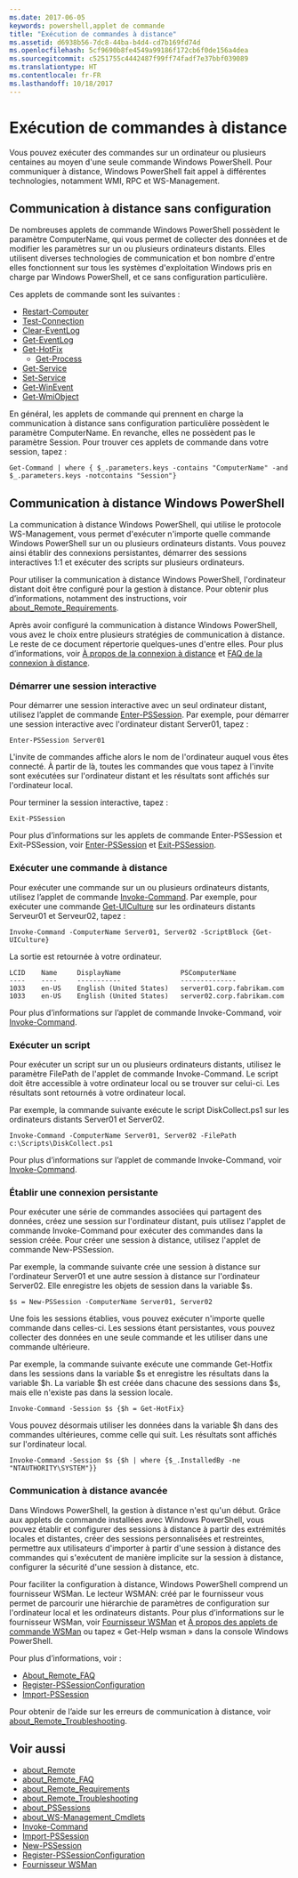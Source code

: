```yaml
---
ms.date: 2017-06-05
keywords: powershell,applet de commande
title: "Exécution de commandes à distance"
ms.assetid: d6938b56-7dc8-44ba-b4d4-cd7b169fd74d
ms.openlocfilehash: 5cf9690b8fe4549a99186f172cb6f0de156a4dea
ms.sourcegitcommit: c5251755c4442487f99ff74fadf7e37bbf039089
ms.translationtype: HT
ms.contentlocale: fr-FR
ms.lasthandoff: 10/18/2017
---
```

# <a name="running-remote-commands"></a>Exécution de commandes à distance
Vous pouvez exécuter des commandes sur un ordinateur ou plusieurs centaines au moyen d'une seule commande Windows PowerShell. Pour communiquer à distance, Windows PowerShell fait appel à différentes technologies, notamment WMI, RPC et WS-Management.

## <a name="remoting-without-configuration"></a>Communication à distance sans configuration
De nombreuses applets de commande Windows PowerShell possèdent le paramètre ComputerName, qui vous permet de collecter des données et de modifier les paramètres sur un ou plusieurs ordinateurs distants. Elles utilisent diverses technologies de communication et bon nombre d'entre elles fonctionnent sur tous les systèmes d'exploitation Windows pris en charge par Windows PowerShell, et ce sans configuration particulière.

Ces applets de commande sont les suivantes :
* [Restart-Computer](https://go.microsoft.com/fwlink/?LinkId=821625)
* [Test-Connection](https://go.microsoft.com/fwlink/?LinkId=821646)
* [Clear-EventLog](https://go.microsoft.com/fwlink/?LinkId=821568)
* [Get-EventLog](https://go.microsoft.com/fwlink/?LinkId=821585)
* [Get-HotFix](https://go.microsoft.com/fwlink/?LinkId=821586)
  - [Get-Process](https://go.microsoft.com/fwlink/?linkid=821590)
* [Get-Service](https://go.microsoft.com/fwlink/?LinkId=821593)
* [Set-Service](https://go.microsoft.com/fwlink/?LinkId=821633)
* [Get-WinEvent](https://go.microsoft.com/fwlink/?linkid=821529)
* [Get-WmiObject](https://go.microsoft.com/fwlink/?LinkId=821595)

En général, les applets de commande qui prennent en charge la communication à distance sans configuration particulière possèdent le paramètre ComputerName. En revanche, elles ne possèdent pas le paramètre Session. Pour trouver ces applets de commande dans votre session, tapez :

```
Get-Command | where { $_.parameters.keys -contains "ComputerName" -and $_.parameters.keys -notcontains "Session"}
```

## <a name="windows-powershell-remoting"></a>Communication à distance Windows PowerShell
La communication à distance Windows PowerShell, qui utilise le protocole WS-Management, vous permet d'exécuter n'importe quelle commande Windows PowerShell sur un ou plusieurs ordinateurs distants. Vous pouvez ainsi établir des connexions persistantes, démarrer des sessions interactives 1:1 et exécuter des scripts sur plusieurs ordinateurs.

Pour utiliser la communication à distance Windows PowerShell, l'ordinateur distant doit être configuré pour la gestion à distance. Pour obtenir plus d’informations, notamment des instructions, voir [about_Remote_Requirements](https://technet.microsoft.com/en-us/library/dd315349.aspx).

Après avoir configuré la communication à distance Windows PowerShell, vous avez le choix entre plusieurs stratégies de communication à distance. Le reste de ce document répertorie quelques-unes d'entre elles. Pour plus d’informations, voir [À propos de la connexion à distance](https://technet.microsoft.com/en-us/library/dd347744.aspx) et [FAQ de la connexion à distance](https://technet.microsoft.com/en-us/library/dd347744.aspx).

### <a name="start-an-interactive-session"></a>Démarrer une session interactive
Pour démarrer une session interactive avec un seul ordinateur distant, utilisez l’applet de commande [Enter-PSSession](https://go.microsoft.com/fwlink/?LinkId=821477).
Par exemple, pour démarrer une session interactive avec l'ordinateur distant Server01, tapez :

```
Enter-PSSession Server01
```

L'invite de commandes affiche alors le nom de l'ordinateur auquel vous êtes connecté. À partir de là, toutes les commandes que vous tapez à l'invite sont exécutées sur l'ordinateur distant et les résultats sont affichés sur l'ordinateur local.

Pour terminer la session interactive, tapez :

```
Exit-PSSession
```

Pour plus d’informations sur les applets de commande Enter-PSSession et Exit-PSSession, voir [Enter-PSSession](https://go.microsoft.com/fwlink/?LinkId=821477) et [Exit-PSSession](https://go.microsoft.com/fwlink/?LinkID=821478).

### <a name="run-a-remote-command"></a>Exécuter une commande à distance
Pour exécuter une commande sur un ou plusieurs ordinateurs distants, utilisez l’applet de commande [Invoke-Command](https://go.microsoft.com/fwlink/?LinkId=821493).
Par exemple, pour exécuter une commande [Get-UICulture](https://go.microsoft.com/fwlink/?LinkId=821806) sur les ordinateurs distants Serveur01 et Serveur02, tapez :

```
Invoke-Command -ComputerName Server01, Server02 -ScriptBlock {Get-UICulture}
```

La sortie est retournée à votre ordinateur.

```
LCID    Name     DisplayName               PSComputerName
----    ----     -----------               --------------
1033    en-US    English (United States)   server01.corp.fabrikam.com
1033    en-US    English (United States)   server02.corp.fabrikam.com
```
Pour plus d’informations sur l’applet de commande Invoke-Command, voir [Invoke-Command](https://go.microsoft.com/fwlink/?LinkId=821493).

### <a name="run-a-script"></a>Exécuter un script
Pour exécuter un script sur un ou plusieurs ordinateurs distants, utilisez le paramètre FilePath de l'applet de commande Invoke-Command. Le script doit être accessible à votre ordinateur local ou se trouver sur celui-ci. Les résultats sont retournés à votre ordinateur local.

Par exemple, la commande suivante exécute le script DiskCollect.ps1 sur les ordinateurs distants Server01 et Server02.

```
Invoke-Command -ComputerName Server01, Server02 -FilePath c:\Scripts\DiskCollect.ps1
```

Pour plus d’informations sur l’applet de commande Invoke-Command, voir [Invoke-Command](https://go.microsoft.com/fwlink/?LinkId=821493).

### <a name="establish-a-persistent-connection"></a>Établir une connexion persistante
Pour exécuter une série de commandes associées qui partagent des données, créez une session sur l'ordinateur distant, puis utilisez l'applet de commande Invoke-Command pour exécuter des commandes dans la session créée. Pour créer une session à distance, utilisez l'applet de commande New-PSSession.

Par exemple, la commande suivante crée une session à distance sur l'ordinateur Server01 et une autre session à distance sur l'ordinateur Server02. Elle enregistre les objets de session dans la variable $s.

```
$s = New-PSSession -ComputerName Server01, Server02
```

Une fois les sessions établies, vous pouvez exécuter n'importe quelle commande dans celles-ci. Les sessions étant persistantes, vous pouvez collecter des données en une seule commande et les utiliser dans une commande ultérieure.

Par exemple, la commande suivante exécute une commande Get-Hotfix dans les sessions dans la variable $s et enregistre les résultats dans la variable $h. La variable $h est créée dans chacune des sessions dans $s, mais elle n'existe pas dans la session locale.

```
Invoke-Command -Session $s {$h = Get-HotFix}
```

Vous pouvez désormais utiliser les données dans la variable $h dans des commandes ultérieures, comme celle qui suit. Les résultats sont affichés sur l'ordinateur local.

```
Invoke-Command -Session $s {$h | where {$_.InstalledBy -ne "NTAUTHORITY\SYSTEM"}}
```

### <a name="advanced-remoting"></a>Communication à distance avancée
Dans Windows PowerShell, la gestion à distance n'est qu'un début. Grâce aux applets de commande installées avec Windows PowerShell, vous pouvez établir et configurer des sessions à distance à partir des extrémités locales et distantes, créer des sessions personnalisées et restreintes, permettre aux utilisateurs d'importer à partir d'une session à distance des commandes qui s'exécutent de manière implicite sur la session à distance, configurer la sécurité d'une session à distance, etc.

Pour faciliter la configuration à distance, Windows PowerShell comprend un fournisseur WSMan. Le lecteur WSMAN: créé par le fournisseur vous permet de parcourir une hiérarchie de paramètres de configuration sur l'ordinateur local et les ordinateurs distants.
Pour plus d’informations sur le fournisseur WSMan, voir [Fournisseur WSMan](https://technet.microsoft.com/en-us/library/dd819476.aspx) et [À propos des applets de commande WSMan](https://technet.microsoft.com/en-us/library/dd819481.aspx) ou tapez « Get-Help wsman » dans la console Windows PowerShell.

Pour plus d’informations, voir :
- [About_Remote_FAQ](https://technet.microsoft.com/en-us/library/dd315359.aspx)
- [Register-PSSessionConfiguration](https://go.microsoft.com/fwlink/?LinkId=821508)
- [Import-PSSession](https://go.microsoft.com/fwlink/?LinkId=821821)

Pour obtenir de l’aide sur les erreurs de communication à distance, voir [about_Remote_Troubleshooting](https://technet.microsoft.com/en-us/library/dd347642.aspx).

## <a name="see-also"></a>Voir aussi
- [about_Remote](https://technet.microsoft.com/en-us/library/9b4a5c87-9162-4adf-bdfe-fbc80b9b8970)
- [about_Remote_FAQ](https://technet.microsoft.com/en-us/library/e23702fd-9415-4a98-9975-390a4d3adc42)
- [about_Remote_Requirements](https://technet.microsoft.com/en-us/library/da213949-134c-4741-b307-81f4492ba1bd)
- [about_Remote_Troubleshooting](https://technet.microsoft.com/en-us/library/2f890148-8578-49ed-85ea-79a489dd6317)
- [about_PSSessions](https://technet.microsoft.com/en-us/library/7a9b4e0e-fa1b-47b0-92f6-6e2995d70acb)
- [about_WS-Management_Cmdlets](https://technet.microsoft.com/en-us/library/6ed3370a-ea10-45a5-9493-696aeace27ed)
- [Invoke-Command](https://go.microsoft.com/fwlink/?LinkId=821493)
- [Import-PSSession](https://go.microsoft.com/fwlink/?LinkId=821821)
- [New-PSSession](https://go.microsoft.com/fwlink/?LinkId=821498)
- [Register-PSSessionConfiguration](https://go.microsoft.com/fwlink/?LinkId=821508)
- [Fournisseur WSMan](https://technet.microsoft.com/en-us/library/66fe1241-e08f-49ca-832f-a84c33ca8735)
